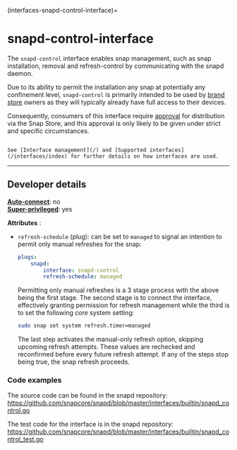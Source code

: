 (interfaces-snapd-control-interface)=
# snapd-control-interface

The `snapd-control` interface enables snap management, such as snap installation, removal and refresh-control by communicating with the snapd daemon.

Due to its ability to permit the installation any snap at potentially any confinement level, `snapd-control` is primarily intended to be used by [brand store](https://core.docs.ubuntu.com/en/build-store/#brand-stores) owners as they will typically already have full access to their devices.

Consequently, consumers of this interface require [approval](/t/process-for-aliases-auto-connections-and-tracks/455/) for distribution via the Snap Store, and this approval is only likely to be given under strict and specific circumstances.

```{tip}

See [Interface management](/) and [Supported interfaces](/interfaces/index) for further details on how interfaces are used.
```

---

<h2 id='heading--dev-details'>Developer details </h2>


**[Auto-connect](/t/interface-management/6154#heading--auto-connections)**: no</br>
**[Super-privileged](/)**: yes</br>

**Attributes** : 
 * `refresh-schedule` (plug):  can be set to `managed` to signal an intention to permit only manual refreshes for the snap:

   ```yaml
   plugs:
       snapd:
           interface: snapd-control
           refresh-schedule: managed
    ```

   Permitting only manual refreshes is a 3 stage process with the above being the first stage. The second stage is to connect the interface, effectively granting permission for refresh management while the third is to set the following _core_ system setting:

   ```bash
   sudo snap set system refresh.timer=managed 
   ```
   The last step activates the manual-only refresh option, skipping upcoming refresh attempts. These values are rechecked and reconfirmed before every future refresh attempt. If any of the steps stop being true, the snap refresh proceeds.

### Code examples

The source code can be found in the snapd repository: https://github.com/snapcore/snapd/blob/master/interfaces/builtin/snapd_control.go

The test code for the interface is in the snapd repository: https://github.com/snapcore/snapd/blob/master/interfaces/builtin/snapd_control_test.go

